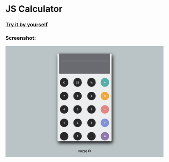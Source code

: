 # JS Calculator

### [Try it by yourself](https://prz96.github.io/js-calculator)

### Screenshot:

![Calculator](assets/img/preview.png)
